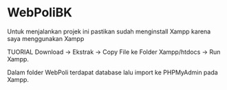 # WebPoliBK
Untuk menjalankan projek ini pastikan sudah menginstall Xampp karena saya menggunakan Xampp

TUORIAL
Download -> Ekstrak -> Copy File ke Folder Xampp/htdocs -> Run Xampp.

Dalam folder WebPoli terdapat database lalu import ke PHPMyAdmin pada Xampp.
